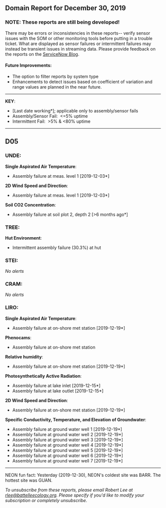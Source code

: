 ## Domain Report for December 30, 2019


### NOTE: These reports are still being developed!
There may be errors or inconsistencies in these reports-- verify sensor issues with the SOM or other monitoring tools before putting in a trouble ticket. What are displayed as sensor failures or intermittent failures may instead be transient issues in streaming data.
Please provide feedback on the reports on the [ServiceNow Blog](https://neon.service-now.com/community?id=community_blog&sys_id=9b4fbe8adbed734017ecf9041d9619be).

#### Future Improvements: 
 - The option to filter reports by system type 
 - Enhancements to detect issues based on coefficient of variation and range values are planned in the near future.

***

**KEY**:

 - [Last date working*]; applicable only to assembly/sensor fails
 - Assembly/Sensor Fail:&nbsp;&nbsp;<=5% uptime
 - Intermittent Fail:&nbsp;&nbsp;>5% & <80% uptime

***
## D05

### UNDE:

**Single Aspirated Air Temperature**:
 - Assembly failure at meas. level 1 [2019-12-03*]

**2D Wind Speed and Direction**:
 - Assembly failure at meas. level 1 [2019-12-03*]

**Soil CO2 Concentration**:
 - Assembly failure at soil plot 2, depth 2 [>6 months ago*]

### TREE:

**Hut Environment**:
 - Intermittent assembly failure (30.3%) at hut

### STEI:

_No alerts_

### CRAM:

_No alerts_

### LIRO:

**Single Aspirated Air Temperature**:
 - Assembly failure at on-shore met station [2019-12-19*]

**Phenocams**:
 - Assembly failure at on-shore met station

**Relative humidity**:
 - Assembly failure at on-shore met station [2019-12-19*]

**Photosynthetically Active Radiation**:
 - Assembly failure at lake inlet [2019-12-15*]
 - Assembly failure at lake outlet [2019-12-15*]

**2D Wind Speed and Direction**:
 - Assembly failure at on-shore met station [2019-12-19*]

**Specific Conductivity, Temperature, and Elevation of Groundwater**:
 - Assembly failure at ground water well 1 [2019-12-19*]
 - Assembly failure at ground water well 2 [2019-12-19*]
 - Assembly failure at ground water well 3 [2019-12-19*]
 - Assembly failure at ground water well 4 [2019-12-19*]
 - Assembly failure at ground water well 5 [2019-12-19*]
 - Assembly failure at ground water well 6 [2019-12-19*]
 - Assembly failure at ground water well 7 [2019-12-19*]

***
NEON fun fact: Yesterday (2019-12-30), NEON's coldest site was BARR. The hottest site was GUAN.

_To unsubscribe from these reports, please email Robert Lee at rlee@battelleecology.org. Please specify if you'd like to modify your subscription or completely unsubscribe._
